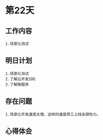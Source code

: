 # 第22天

## 工作内容

    1.场景化测试

## 明日计划

    1.场景化测试
    2.了解云开发IDE
    3.了解微服务

## 存在问题

    1.场景化开发速度太慢，这样的速度周三上线会很吃力。

## 心得体会
